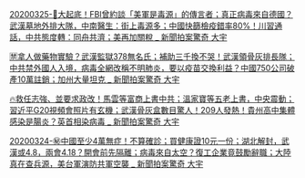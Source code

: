 [20200325-🎯大起底！FBI曾約談「美軍是毒源」的傳言者；真正病毒來自德國？武漢墓地外排大隊，中南醫生：街上毒源多；中國快篩檢疫錯率80%！川習通話，中共態度轉：同舟共濟；美再加關稅 _ 新聞拍案驚奇 大宇](/新聞拍案驚奇_大宇/20200325_BGtdCSF3SEw.html)
	
[🈲️拿人做藥物實驗？武漢監獄378無名氏；補助三千換不哭！武漢領骨灰排長隊；中共禁外國人入境，病毒全網改稱不明肺炎，要以疫苗交換利益？中國750公司破產10萬註銷；加州大量坦克 _ 新聞拍案驚奇 大宇](/新聞拍案驚奇_大宇/20200326_OH4FzvwETj8.html/)

[🔥救任志強、並要求政改！馬雲等富商上書中共；溫家寶等五老上書，中央震動；習近平G20視頻會照片有玄機；武漢骨灰盒數目驚人！209人發熱！貴州高中集體感染是腸炎？英首相染病毒 _ 新聞拍案驚奇 大宇](/新聞拍案驚奇_大宇/20200327_wkGp65Q-Rjo.html/)

[20200324-㊙️中國至少4萬無症！不算確診；買健康證10元一份；湖北解封，武漢或4.8，兩會4.18？開會前先隔離；病毒來自太空？復工企業竟鼓勵辭職；大陸真在查兵源，美台軍演防共軍空襲 _ 新聞拍案驚奇 大宇](/新聞拍案驚奇_大宇/20200324_Hn0Us4WvTg4.html)
	
